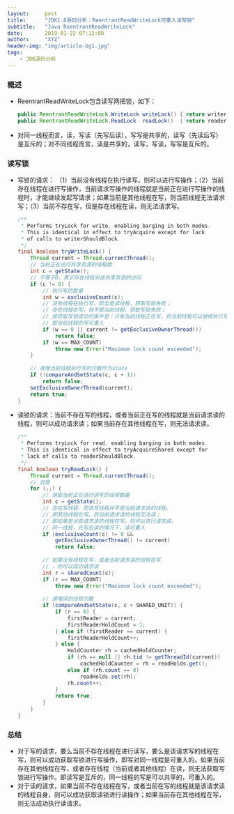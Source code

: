 ```yaml
---
layout:     post
title:      "JDK1.8源码分析：ReentrantReadWriteLock可重入读写锁"
subtitle:   "Java ReentrantReadWriteLock"
date:       2019-01-22 07:12:00
author:     "XYZ"
header-img: "img/article-bg1.jpg"
tags:
    - JDK源码分析
---
```

### 概述
* ReentrantReadWriteLock包含读写两把锁，如下：

    ```java
    public ReentrantReadWriteLock.WriteLock writeLock() { return writerLock; }
    public ReentrantReadWriteLock.ReadLock  readLock()  { return readerLock; }
    ```
* 对同一线程而言，读，写读（先写后读），写写是共享的，读写（先读后写）是互斥的；对不同线程而言，读是共享的，读写，写读，写写是互斥的。

### 读写锁
* 写锁的请求：
（1）当前没有线程在执行读写，则可以进行写操作；（2）当前存在线程在进行写操作，当前请求写操作的线程就是当前正在进行写操作的线程时，才能继续发起写请求；如果当前是其他线程在写，则当前线程无法请求写；（3）当前不存在写，但是存在线程在读，则无法请求写。

    ```java
    /**
     * Performs tryLock for write, enabling barging in both modes.
     * This is identical in effect to tryAcquire except for lack
     * of calls to writerShouldBlock.
     */
    final boolean tryWriteLock() {
        Thread current = Thread.currentThread();
        // 当前正在访问共享资源的线程数
        int c = getState();
        // 不等于0，表示存在线程对该共享资源的访问
        if (c != 0) {
            // 执行写的数量
            int w = exclusiveCount(c);
            // 没有线程在执行写，即全是读线程，获取写锁失败；
            // 存在线程在写，但不是当前线程，获取写锁失败；
            // 故获取写锁成功的条件是：只有当前线程正在写，则当前线程可以继续执行写，
            // 即当前线程的写可重入
            if (w == 0 || current != getExclusiveOwnerThread())
                return false;
            if (w == MAX_COUNT)
                throw new Error("Maximum lock count exceeded");
        }
        
        // 递增当前线程执行写的次数作为state
        if (!compareAndSetState(c, c + 1))
            return false;
        setExclusiveOwnerThread(current);
        return true;
    }
    ```

* 读锁的请求：当前不存在写的线程，或者当前正在写的线程就是当前请求读的线程，则可以成功请求读；如果当前存在其他线程在写，则无法请求读。

    ```java
    /**
     * Performs tryLock for read, enabling barging in both modes.
     * This is identical in effect to tryAcquireShared except for
     * lack of calls to readerShouldBlock.
     */
    final boolean tryReadLock() {
        Thread current = Thread.currentThread();
        // 自旋
        for (;;) {
            // 获取当前正在进行读写的线程数量
            int c = getState();
            // 存在写线程，而该写线程并不是当前请求读的线程，
            // 即其他线程在写，则当前请求读的线程无法读；
            // 即如果是当前请求读的线程在写，则可以进行请求读，
            // 同一线程，先写后读的情况下，读可重入
            if (exclusiveCount(c) != 0 &&
                getExclusiveOwnerThread() != current)
                return false;
            
            // 如果没有线程在写，或者当前请求读的线程在写
            // ，则可以成功请求读
            int r = sharedCount(c);
            if (r == MAX_COUNT)
                throw new Error("Maximum lock count exceeded");
            
            // 递增读的线程次数
            if (compareAndSetState(c, c + SHARED_UNIT)) {
                if (r == 0) {
                    firstReader = current;
                    firstReaderHoldCount = 1;
                } else if (firstReader == current) {
                    firstReaderHoldCount++;
                } else {
                    HoldCounter rh = cachedHoldCounter;
                    if (rh == null || rh.tid != getThreadId(current))
                        cachedHoldCounter = rh = readHolds.get();
                    else if (rh.count == 0)
                        readHolds.set(rh);
                    rh.count++;
                }
                return true;
            }
        }
    }
    ```
### 总结
* 对于写的请求，要么当前不存在线程在进行读写，要么是该请求写的线程在写，则可以成功获取写锁进行写操作，即写对同一线程是可重入的。如果当前存在其他线程在写，或者存在线程（当前或者其他线程）在读，则无法获取写锁进行写操作。即读写是互斥的，同一线程的写是可以共享的，可重入的。
* 对于读的请求，如果当前不存在线程在写，或者当前在写的线程就是该请求读的线程自身，则可以成功获取读锁进行读操作；如果当前存在其他线程在写，则无法成功执行读请求。
